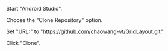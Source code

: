 Start "Android Studio".

Choose the "Clone Repository" option. 

Set "URL:" to "https://github.com/chaowang-vt/GridLayout.git"

Click "Clone".
